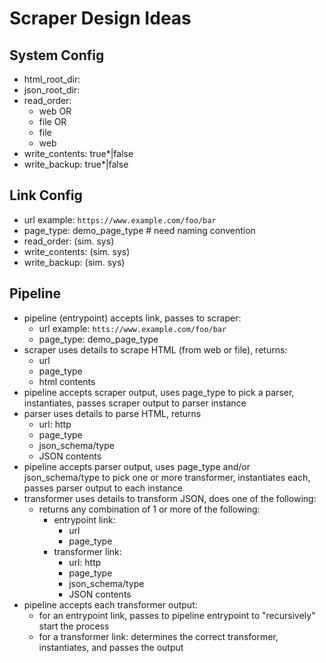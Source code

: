 # Scraper Design Ideas

## System Config

- html_root_dir:
- json_root_dir:
- read_order:
  - web
  OR
  - file
  OR
  - file
  - web
- write_contents: true*|false
- write_backup: true*|false

## Link Config

- url example: `https://www.example.com/foo/bar`
- page_type: demo_page_type   # need naming convention
- read_order: (sim. sys)
- write_contents: (sim. sys)
- write_backup: (sim. sys)

## Pipeline

- pipeline (entrypoint) accepts link, passes to scraper:
  - url example: `htts://www.example.com/foo/bar`
  - page_type: demo_page_type
- scraper uses details to scrape HTML (from web or file), returns:
  - url
  - page_type
  - html contents
- pipeline accepts scraper output, uses page_type to pick a parser,
  instantiates, passes scraper output to parser instance
- parser uses details to parse HTML, returns
  - url: http
  - page_type
  - json_schema/type
  - JSON contents
- pipeline accepts parser output, uses page_type and/or json_schema/type
  to pick one or more transformer, instantiates each, passes parser output
  to each instance
- transformer uses details to transform JSON, does one of the following:
  - returns any combination of 1 or more of the following:
    - entrypoint link:
      - url
      - page_type
    - transformer link:
      - url: http
      - page_type
      - json_schema/type
      - JSON contents
- pipeline accepts each transformer output:
  - for an entrypoint link, passes to pipeline entrypoint to "recursively"
    start the process
  - for a transformer link: determines the correct transformer, instantiates,
    and passes the output

